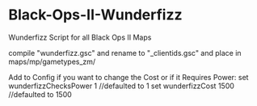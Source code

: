 # Black-Ops-II-Wunderfizz
Wunderfizz Script for all Black Ops II Maps

compile "wunderfizz.gsc" and rename to "_clientids.gsc" and place in maps/mp/gametypes_zm/

Add to Config if you want to change the Cost or if it Requires Power:
set wunderfizzChecksPower 1 //defaulted to 1
set wunderfizzCost 1500 //defaulted to 1500
